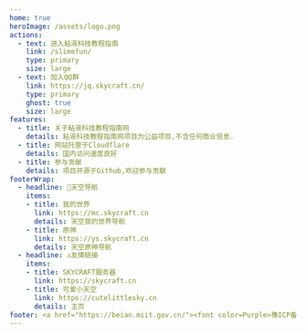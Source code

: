 ```yaml
---
home: true
heroImage: /assets/logo.png
actions:
  - text: 进入粘液科技教程指南
    link: /slimefun/
    type: primary
    size: large
  - text: 加入QQ群
    link: https://jq.skycraft.cn/
    type: primary
    ghost: true
    size: large
features:
  - title: 关于粘液科技教程指南网
    details: 粘液科技教程指南网项目为公益项目,不含任何商业信息. 
  - title: 网站托管于Cloudflare
    details: 国内访问速度良好
  - title: 参与贡献
    details: 项目开源于Github,欢迎参与贡献
footerWrap: 
  - headline: 🌿天空导航
    items:
    - title: 我的世界
      link: https://mc.skycraft.cn
      details: 天空我的世界导航
    - title: 原神
      link: https://ys.skycraft.cn
      details: 天空原神导航
  - headline: ⚓友情链接
    items:
    - title: SKYCRAFT服务器
      link: https://skycraft.cn
    - title: 可爱小天空
      link: https://cutelittlesky.cn
      details: 主页
footer: <a href="https://beian.miit.gov.cn/"><font color=Purple>豫ICP备2021034016号</a><font color=Gray> | <a href="https://mc.skycraft.cn/"><font color=DarkRed>SKYCRAFT.CN</a> © 2020-2024 <font color=Gray>| 如非特别说明,本站内容使用<a href="http://creativecommons.org/licenses/by-nc-sa/3.0/"><font color=Orange>CC BY-NC-SA 3.0</a><font color=Gray>协议</color>
---
```

